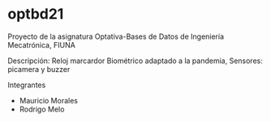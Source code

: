 # optbd21
Proyecto de la asignatura Optativa-Bases de Datos de Ingeniería Mecatrónica, FIUNA

Descripción: Reloj marcardor Biométrico adaptado a la pandemia, 
Sensores: picamera y buzzer

Integrantes
- Mauricio Morales
- Rodrigo Melo
